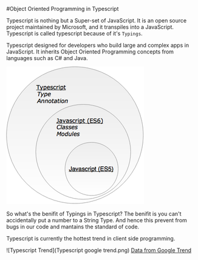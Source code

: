 #Object Oriented Programming in Typescript

Typescript is nothing but a Super-set of JavaScript. It is an open source project maintained by Microsoft, and it transpiles into a JavaScript. Typescript is called typescript because of it's `Typings`. 



Typescript designed for developers who build large and complex apps in JavaScript. It inherits Object Oriented Programming concepts from languages such as C\# and Java.

![Typescript](ts1.png)

So what's the benifit of Typings in Typescript? The benifit is you can't accidentally put a number to a String Type. And hence this prevent from bugs in our code and mantains the standard of code.


Typescript is currently the hottest trend in client side programming.

![Typescript Trend](Typescript google trend.png)
[Data from Google Trend](https://www.google.com/trends/explore?date=all&q=TypeScript)


